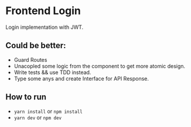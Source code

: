 # Frontend Login

Login implementation with JWT.

## Could be better: 

- Guard Routes
- Unacopled some logic from the component to get more atomic design.
- Write tests && use TDD instead.
- Type some anys and create Interface for API Response.

## How to run

- `yarn install` or `npm install`
- `yarn dev` or `npm dev`

